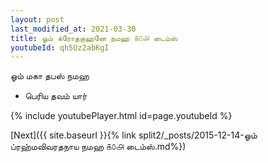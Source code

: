 ```yaml
---
layout: post
last_modified_at: 2021-03-30
title: ஓம் க்ரோதகுஹனே நமஹ ௧௦௮ டைம்ஸ்
youtubeId: qh5Uz2abKgI
---
```

 
 
 ஓம் மகா தபஸ் நமஹ  
 
 -  பெரிய தவம் யார் 
 
  
 
  
 
 
 
 
 
 


{% include youtubePlayer.html id=page.youtubeId %}
 
[Next]({{ site.baseurl }}{% link  split2/_posts/2015-12-14-ஓம் ப்ரஹ்மவிவரதநாய நமஹ ௧௦௮ டைம்ஸ்.md%})
 

